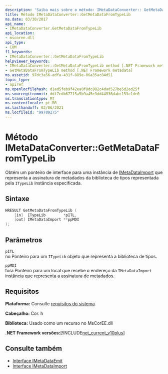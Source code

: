 ```yaml
---
description: 'Saiba mais sobre o método: IMetaDataConverter:: GetMetaDataFromTypeLib'
title: Método IMetaDataConverter::GetMetaDataFromTypeLib
ms.date: 03/30/2017
api_name:
- IMetaDataConverter.GetMetaDataFromTypeLib
api_location:
- mscoree.dll
api_type:
- COM
f1_keywords:
- IMetaDataConverter::GetMetaDataFromTypeLib
helpviewer_keywords:
- IMetaDataConverter::GetMetaDataFromTypeLib method [.NET Framework metadata]
- GetMetaDataFromTypeLib method [.NET Framework metadata]
ms.assetid: 97dc3a56-adfa-431f-889e-06a35ac84d51
topic_type:
- apiref
ms.openlocfilehash: d1ed5feb9f42ea0f8dc802c4dad527be5d2ed25f
ms.sourcegitcommit: ddf7edb67715a5b9a45e3dd44536dabc153c1de0
ms.translationtype: MT
ms.contentlocale: pt-BR
ms.lasthandoff: 02/06/2021
ms.locfileid: "99789275"
---
```

# <a name="imetadataconvertergetmetadatafromtypelib-method"></a>Método IMetaDataConverter::GetMetaDataFromTypeLib

Obtém um ponteiro de interface para uma instância de [IMetaDataImport](imetadataimport-interface.md) que representa a assinatura de metadados da biblioteca de tipos representada pela `ITypeLib` instância especificada.  
  
## <a name="syntax"></a>Sintaxe  
  
```cpp  
HRESULT GetMetaDataFromTypeLib (  
    [in]  ITypeLib        *pITL,
    [out] IMetaDataImport **ppMDI  
);  
```  
  
## <a name="parameters"></a>Parâmetros  

 `pITL`  
 no Ponteiro para um `ITypeLib` objeto que representa a biblioteca de tipos.  
  
 `ppMDI`  
 fora Ponteiro para um local que recebe o endereço da `IMetaDataImport` instância que representa a assinatura de metadados.  
  
## <a name="requirements"></a>Requisitos  

 **Plataforma:** Consulte [requisitos do sistema](../../get-started/system-requirements.md).  
  
 **Cabeçalho:** Cor. h  
  
 **Biblioteca:** Usado como um recurso no MsCorEE.dll  
  
 **.NET Framework versões:**[!INCLUDE[net_current_v10plus](../../../../includes/net-current-v10plus-md.md)]  
  
## <a name="see-also"></a>Consulte também

- [Interface IMetaDataEmit](imetadataemit-interface.md)
- [Interface IMetaDataImport](imetadataimport-interface.md)
